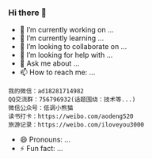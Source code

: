 ### Hi there 👋

<!--
**java-aodeng/java-aodeng** is a ✨ _special_ ✨ repository because its `README.md` (this file) appears on your GitHub profile.

Here are some ideas to get you started:

- 🔭 I’m currently working on ...
- 🌱 I’m currently learning ...
- 👯 I’m looking to collaborate on ...
- 🤔 I’m looking for help with ...
- 💬 Ask me about ...
- 📫 How to reach me: ...
- 😄 Pronouns: ...
- ⚡ Fun fact: ...
-->
- 🔭 I’m currently working on ...
- 🌱 I’m currently learning ...
- 👯 I’m looking to collaborate on ...
- 🤔 I’m looking for help with ...
- 💬 Ask me about ...
- 📫 How to reach me: ...
 ```
我的微信：ad18281714982
QQ交流群：756796932(话题围绕：技术等...)
微信公众号：低调小熊猫
读书打卡：https://weibo.com/aodeng520
旅游记录：https://weibo.com/iloveyou3000
 ```
- 😄 Pronouns: ...
- ⚡ Fun fact: ...
